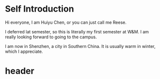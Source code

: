 # Self Introduction

Hi everyone, I am Huiyu Chen, or you can just call me Reese.

I deferred lat semester, so this is literally my first semester at W&M. I am really looking forward to going to the campus.

I am now in Shenzhen, a city in Southern China. It is usually warm in winter, which I appreciate.

# header
